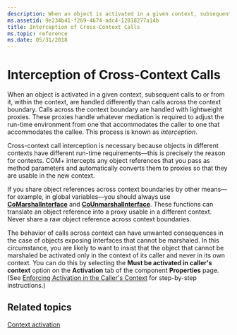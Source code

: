 ```yaml
---
description: When an object is activated in a given context, subsequent calls to or from it, within the context, are handled differently than calls across the context boundary.
ms.assetid: 9e234b41-f269-4674-adc4-12018277a14b
title: Interception of Cross-Context Calls
ms.topic: reference
ms.date: 05/31/2018
---
```


# Interception of Cross-Context Calls

When an object is activated in a given context, subsequent calls to or from it, within the context, are handled differently than calls across the context boundary. Calls across the context boundary are handled with lightweight proxies. These proxies handle whatever mediation is required to adjust the run-time environment from one that accommodates the caller to one that accommodates the callee. This process is known as *interception*.

Cross-context call interception is necessary because objects in different contexts have different run-time requirements—this is precisely the reason for contexts. COM+ intercepts any object references that you pass as method parameters and automatically converts them to proxies so that they are usable in the new context.

If you share object references across context boundaries by other means—for example, in global variables—you should always use [**CoMarshalInterface**](/windows/desktop/api/combaseapi/nf-combaseapi-comarshalinterface) and [**CoUnmarshalInterface**](/windows/desktop/api/combaseapi/nf-combaseapi-counmarshalinterface). These functions can translate an object reference into a proxy usable in a different context. Never share a raw object reference across context boundaries.

The behavior of calls across context can have unwanted consequences in the case of objects exposing interfaces that cannot be marshaled. In this circumstance, you are likely to want to insist that the object that cannot be marshaled be activated only in the context of its caller and never in its own context. You can do this by selecting the **Must be activated in caller's context** option on the **Activation** tab of the component **Properties** page. (See [Enforcing Activation in the Caller's Context](enforcing-activation-in-the-caller-s-context.md) for step-by-step instructions.)

## Related topics

<dl> <dt>

[Context activation](context-activation.md)
</dt> </dl>

 

 

